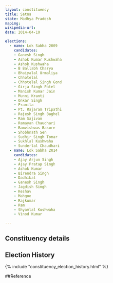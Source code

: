 ```yaml
---
layout: constituency
title: Satna
state: Madhya Pradesh
mapimg: 
wikipedia-url: 
date: 2014-04-10

elections: 
  - name: Lok Sabha 2009
    candidates: 
    - Ganesh Singh 
    - Ashok Kumar Kushwaha 
    - Ashok Kushwaha 
    - B Ballabh Charya 
    - Bhaiyalal Urmaliya 
    - Chhotelal 
    - Chhotelal Singh Gond 
    - Girja Singh Patel 
    - Manish Kumar Jain 
    - Munni Kranti 
    - Onkar Singh 
    - Pramila 
    - Pt. Rajaram Tripathi 
    - Rajesh Singh Baghel 
    - Ram Sajivan 
    - Ramayan Chaudhari 
    - Ramvishwas Basore 
    - Shobhnath Sen 
    - Sudhir Singh Tomar 
    - Sukhlal Kushwaha 
    - Sunderlal Chaudhari  
  - name: Lok Sabha 2014
    candidates: 
    - Ajay Arjun Singh 
    - Ajay Pratap Singh 
    - Ashok Kumar 
    - Birendra Singh 
    - Dadhibal 
    - Ganesh Singh 
    - Jagdish Singh 
    - Keshav 
    - Mahgoo 
    - Rajkumar 
    - Ram 
    - Shyamlal Kushwaha 
    - Vinod Kumar  

---
```


## Constituency details


## Election History
{% include "constituency_election_history.html" %}

##Reference
